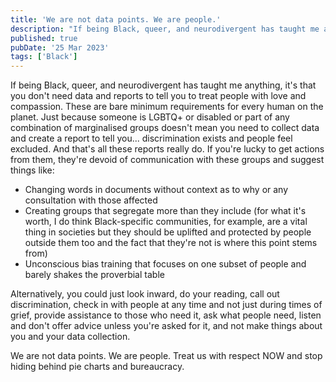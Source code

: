 ```yaml
---
title: 'We are not data points. We are people.'
description: "If being Black, queer, and neurodivergent has taught me anything, it's that you don't need data and reports to tell you to treat people with love and compassion."
published: true
pubDate: '25 Mar 2023'
tags: ['Black']
---
```


If being Black, queer, and neurodivergent has taught me anything, it's that you don't need data and reports to tell you to treat people with love and compassion. These are bare minimum requirements for every human on the planet. Just because someone is LGBTQ+ or disabled or part of any combination of marginalised groups doesn't mean you need to collect data and create a report to tell you... discrimination exists and people feel excluded. And that's all these reports really do. If you're lucky to get actions from them, they're devoid of communication with these groups and suggest things like:

* Changing words in documents without context as to why or any consultation with those affected
* Creating groups that segregate more than they include (for what it's worth, I do think Black-specific communities, for example, are a vital thing in societies but they should be uplifted and protected by people outside them too and the fact that they're not is where this point stems from)
* Unconscious bias training that focuses on one subset of people and barely shakes the proverbial table

Alternatively, you could just look inward, do your reading, call out discrimination, check in with people at any time and not just during times of grief, provide assistance to those who need it, ask what people need, listen and don't offer advice unless you're asked for it, and not make things about you and your data collection.

We are not data points. We are people. Treat us with respect NOW and stop hiding behind pie charts and bureaucracy.